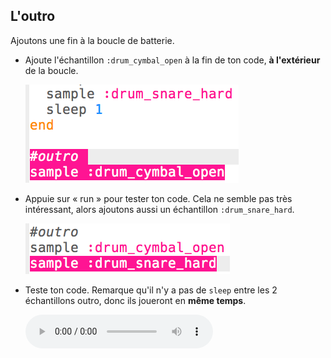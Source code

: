 ## L'outro

Ajoutons une fin à la boucle de batterie.

+ Ajoute l'échantillon `:drum_cymbal_open` à la fin de ton code, **à l'extérieur** de la boucle.
    
    ![capture d'écran](images/drum-outro-1.png)

+ Appuie sur « run » pour tester ton code. Cela ne semble pas très intéressant, alors ajoutons aussi un échantillon `:drum_snare_hard`.
    
    ![capture d'écran](images/drum-outro-2.png)

+ Teste ton code. Remarque qu'il n'y a pas de `sleep` entre les 2 échantillons outro, donc ils joueront en **même temps**.
    
    <div id="audio-preview" class="pdf-hidden">
      <audio controls preload> <source src="resources/drums-outro.mp3" type="audio/mpeg"> Ton navigateur ne supporte pas l'élément <code>audio</code>. </audio>
    </div>